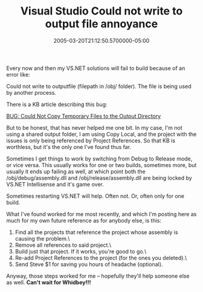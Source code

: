 ﻿---
title: Visual Studio Could not write to output file annoyance
date: "2005-03-20T21:12:50.5700000-05:00"
description: "Every now and then my VS.NET solutions will fail to build because of an error like: Could not write to outputfile (filepath in /obj/ folder)."
featuredImage: img/1849-featured.png
---

Every now and then my VS.NET solutions will fail to build because of an error like:

Could not write to outputfile (filepath in /obj/ folder). The file is being used by another process.

There is a KB article describing this bug:

[BUG: Could Not Copy Temporary Files to the Output Directory](http://support.microsoft.com/kb/313512/EN-US)

But to be honest, that has never helped me one bit. In my case, I'm not using a shared output folder, I am using Copy Local, and the project with the issues is only being referenced by Project References. So that KB is worthless, but it's the only one I've found thus far.

Sometimes I get things to work by switching from Debug to Release mode, or vice versa. This usually works for one or two builds, sometimes more, but usually it ends up failing as well, at which point both the /obj/debug/assembly.dll and /obj/release/assembly.dll are being locked by VS.NET Intellisense and it's game over.

Sometimes restarting VS.NET will help. Often not. Or, often only for one build.

What I've found worked for me most recently, and which I'm posting here as much for my own future reference as for anybody else, is this:

1) Find all the projects that reference the project whose assembly is causing the problem.\
2) Remove all references to said project.\
3) Build just that project. If it works, you're good to go.\
4) Re-add Project References to the project (for the ones you deleted).\
5) Send Steve $1 for saving you hours of headache (optional).

Anyway, those steps worked for me – hopefully they'll help someone else as well. **Can't wait for Whidbey!!!**

